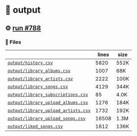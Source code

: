 # 📝  output 

## ⚙️ [run #788](https://github.com/jwenerd/ytm-dl/actions/runs/8430371328)

### 📁 Files

|                                                                         |lines|size|
|-------------------------------------------------------------------------|-----|----|
|[`output/history.csv` ](output/history.csv)                              |5820 |552K|
|[`output/library_albums.csv` ](output/library_albums.csv)                |1007 |68K |
|[`output/library_artists.csv` ](output/library_artists.csv)              |2222 |100K|
|[`output/library_songs.csv` ](output/library_songs.csv)                  |4129 |344K|
|[`output/library_subscriptions.csv` ](output/library_subscriptions.csv)  |85   |4.0K|
|[`output/library_upload_albums.csv` ](output/library_upload_albums.csv)  |1276 |184K|
|[`output/library_upload_artists.csv` ](output/library_upload_artists.csv)|1732 |192K|
|[`output/library_upload_songs.csv` ](output/library_upload_songs.csv)    |16508|1.3M|
|[`output/liked_songs.csv` ](output/liked_songs.csv)                      |1612 |136K|